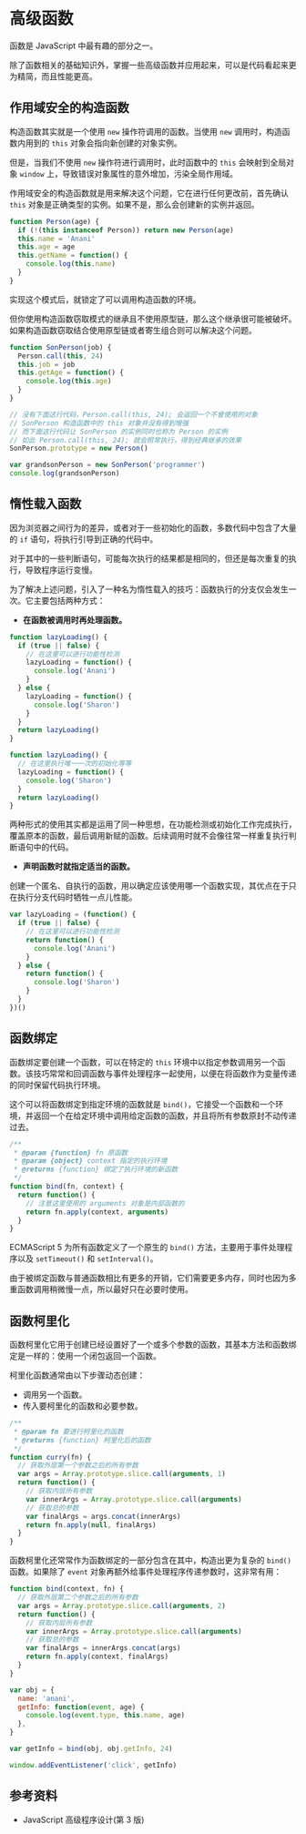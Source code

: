 # 高级函数

函数是 JavaScript 中最有趣的部分之一。

除了函数相关的基础知识外，掌握一些高级函数并应用起来，可以是代码看起来更为精简，而且性能更高。

## 作用域安全的构造函数

构造函数其实就是一个使用 `new` 操作符调用的函数。当使用 `new` 调用时，构造函数内用到的 `this` 对象会指向新创建的对象实例。

但是，当我们不使用 `new` 操作符进行调用时，此时函数中的 `this` 会映射到全局对象 `window` 上，导致错误对象属性的意外增加，污染全局作用域。

作用域安全的构造函数就是用来解决这个问题，它在进行任何更改前，首先确认 `this` 对象是正确类型的实例。如果不是，那么会创建新的实例并返回。

```javascript
function Person(age) {
  if (!(this instanceof Person)) return new Person(age)
  this.name = 'Anani'
  this.age = age
  this.getName = function() {
    console.log(this.name)
  }
}
```

实现这个模式后，就锁定了可以调用构造函数的环境。

但你使用构造函数窃取模式的继承且不使用原型链，那么这个继承很可能被破坏。如果构造函数窃取结合使用原型链或者寄生组合则可以解决这个问题。

```javascript
function SonPerson(job) {
  Person.call(this, 24)
  this.job = job
  this.getAge = function() {
    console.log(this.age)
  }
}

// 没有下面这行代码，Person.call(this, 24); 会返回一个不曾使用的对象
// SonPerson 构造函数中的 this 对象并没有得到增强
// 而下面这行代码让 SonPerson 的实例同时也称为 Person 的实例
// 如此 Person.call(this, 24); 就会照常执行，得到经典继承的效果
SonPerson.prototype = new Person()

var grandsonPerson = new SonPerson('programmer')
console.log(grandsonPerson)
```

## 惰性载入函数

因为浏览器之间行为的差异，或者对于一些初始化的函数，多数代码中包含了大量的 `if` 语句，将执行引导到正确的代码中。

对于其中的一些判断语句，可能每次执行的结果都是相同的，但还是每次重复的执行，导致程序运行变慢。

为了解决上述问题，引入了一种名为惰性载入的技巧：函数执行的分支仅会发生一次。它主要包括两种方式：

- **在函数被调用时再处理函数。**

```javascript
function lazyLoading() {
  if (true || false) {
    // 在这里可以进行功能性检测
    lazyLoading = function() {
      console.log('Anani')
    }
  } else {
    lazyLoading = function() {
      console.log('Sharon')
    }
  }
  return lazyLoading()
}

function lazyLoading() {
  // 在这里执行唯一一次的初始化等等
  lazyLoading = function() {
    console.log('Sharon')
  }
  return lazyLoading()
}
```

两种形式的使用其实都是运用了同一种思想，在功能检测或初始化工作完成执行，覆盖原本的函数，最后调用新赋的函数。后续调用时就不会像往常一样重复执行判断语句中的代码。

- **声明函数时就指定适当的函数。**

创建一个匿名、自执行的函数，用以确定应该使用哪一个函数实现，其优点在于只在执行分支代码时牺牲一点儿性能。

```javascript
var lazyLoading = (function() {
  if (true || false) {
    // 在这里可以进行功能性检测
    return function() {
      console.log('Anani')
    }
  } else {
    return function() {
      console.log('Sharon')
    }
  }
})()
```

## 函数绑定

函数绑定要创建一个函数，可以在特定的 `this` 环境中以指定参数调用另一个函数。该技巧常常和回调函数与事件处理程序一起使用，以便在将函数作为变量传递的同时保留代码执行环境。

这个可以将函数绑定到指定环境的函数就是 `bind()`，它接受一个函数和一个环境，并返回一个在给定环境中调用给定函数的函数，并且将所有参数原封不动传递过去。

```javascript
/**
 * @param {function} fn 原函数
 * @param {object} context 指定的执行环境
 * @returns {function} 绑定了执行环境的新函数
 */
function bind(fn, context) {
  return function() {
    // 注意这里使用的 arguments 对象是内部函数的
    return fn.apply(context, arguments)
  }
}
```

ECMAScript 5 为所有函数定义了一个原生的 `bind()` 方法，主要用于事件处理程序以及 `setTimeout()` 和 `setInterval()`。

由于被绑定函数与普通函数相比有更多的开销，它们需要更多内存，同时也因为多重函数调用稍微慢一点，所以最好只在必要时使用。

## 函数柯里化

函数柯里化它用于创建已经设置好了一个或多个参数的函数，其基本方法和函数绑定是一样的：使用一个闭包返回一个函数。

柯里化函数通常由以下步骤动态创建：

- 调用另一个函数。
- 传入要柯里化的函数和必要参数。

```javascript
/**
 * @param fn 要进行柯里化的函数
 * @returns {function} 柯里化后的函数
 */
function curry(fn) {
  // 获取外层第一个参数之后的所有参数
  var args = Array.prototype.slice.call(arguments, 1)
  return function() {
    // 获取内层所有参数
    var innerArgs = Array.prototype.slice.call(arguments)
    // 获取总的参数
    var finalArgs = args.concat(innerArgs)
    return fn.apply(null, finalArgs)
  }
}
```

函数柯里化还常常作为函数绑定的一部分包含在其中，构造出更为复杂的 `bind()` 函数。如果除了 `event` 对象再额外给事件处理程序传递参数时，这非常有用：

```javascript
function bind(context, fn) {
  // 获取外层第二个参数之后的所有参数
  var args = Array.prototype.slice.call(arguments, 2)
  return function() {
    // 获取内层所有参数
    var innerArgs = Array.prototype.slice.call(arguments)
    // 获取总的参数
    var finalArgs = innerArgs.concat(args)
    return fn.apply(context, finalArgs)
  }
}

var obj = {
  name: 'anani',
  getInfo: function(event, age) {
    console.log(event.type, this.name, age)
  },
}

var getInfo = bind(obj, obj.getInfo, 24)

window.addEventListener('click', getInfo)
```

## 参考资料

- JavaScript 高级程序设计(第 3 版)
